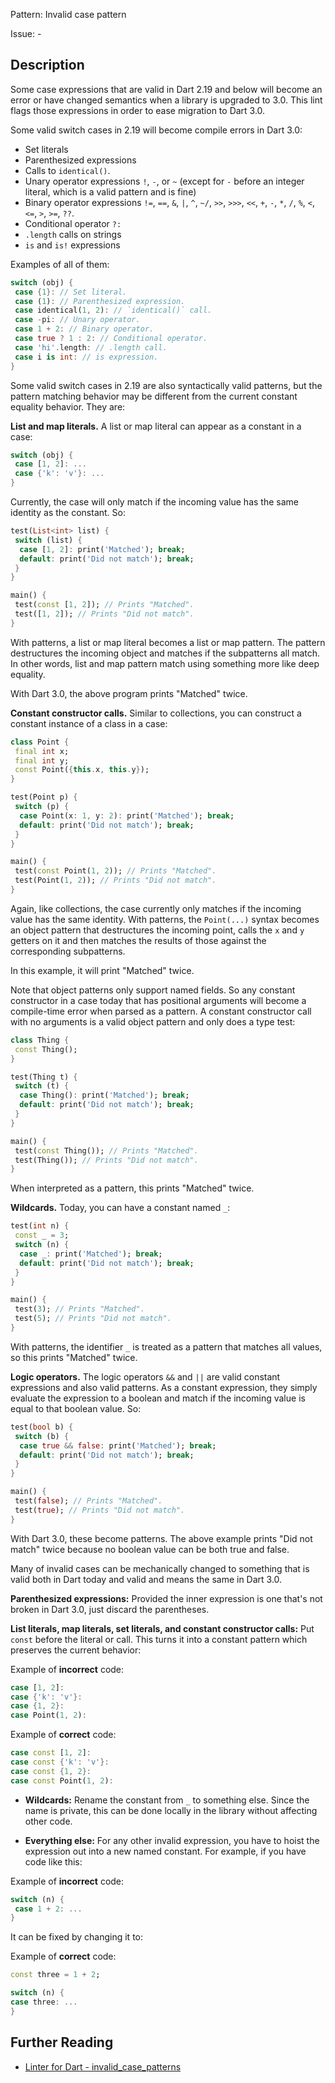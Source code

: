 Pattern: Invalid case pattern

Issue: -

## Description

Some case expressions that are valid in Dart 2.19 and below will become an error
or have changed semantics when a library is upgraded to 3.0. This lint flags
those expressions in order to ease migration to Dart 3.0.

Some valid switch cases in 2.19 will become compile errors in Dart 3.0:

* Set literals
* Parenthesized expressions
* Calls to `identical()`.
* Unary operator expressions `!`, `-`, or `~` (except for `-` before an integer
 literal, which is a valid pattern and is fine)
* Binary operator expressions `!=`, `==`, `&`, `|`, `^`, `~/`, `>>`, `>>>`,
 `<<`, `+`, `-`, `*`, `/`, `%`, `<`, `<=`, `>`, `>=`, `??`.
* Conditional operator `?:`
* `.length` calls on strings
* `is` and `is!` expressions

Examples of all of them:

```dart
switch (obj) {
 case {1}: // Set literal.
 case (1): // Parenthesized expression.
 case identical(1, 2): // `identical()` call.
 case -pi: // Unary operator.
 case 1 + 2: // Binary operator.
 case true ? 1 : 2: // Conditional operator.
 case 'hi'.length: // .length call.
 case i is int: // is expression.
}
```

Some valid switch cases in 2.19 are also syntactically valid patterns, but the
pattern matching behavior may be different from the current constant equality
behavior. They are:

**List and map literals.** A list or map literal can appear as a constant in a
case:

```dart
switch (obj) {
 case [1, 2]: ...
 case {'k': 'v'}: ...
}
```

Currently, the case will only match if the incoming value has the same identity
as the constant. So:

```dart
test(List<int> list) {
 switch (list) {
  case [1, 2]: print('Matched'); break;
  default: print('Did not match'); break;
 }
}

main() {
 test(const [1, 2]); // Prints "Matched".
 test([1, 2]); // Prints "Did not match".
}
```

With patterns, a list or map literal becomes a list or map pattern. The pattern
destructures the incoming object and matches if the subpatterns all match. In
other words, list and map pattern match using something more like deep equality.

With Dart 3.0, the above program prints "Matched" twice.

**Constant constructor calls.** Similar to collections, you can construct a
constant instance of a class in a case:

```dart
class Point {
 final int x;
 final int y;
 const Point({this.x, this.y});
}

test(Point p) {
 switch (p) {
  case Point(x: 1, y: 2): print('Matched'); break;
  default: print('Did not match'); break;
 }
}

main() {
 test(const Point(1, 2)); // Prints "Matched".
 test(Point(1, 2)); // Prints "Did not match".
}
```

Again, like collections, the case currently only matches if the incoming value
has the same identity. With patterns, the `Point(...)` syntax becomes an object
pattern that destructures the incoming point, calls the `x` and `y` getters on
it and then matches the results of those against the corresponding subpatterns.

In this example, it will print "Matched" twice.

Note that object patterns only support named fields. So any constant constructor
in a case today that has positional arguments will become a compile-time error
when parsed as a pattern. A constant constructor call with no arguments is a
valid object pattern and only does a type test:

```dart
class Thing {
 const Thing();
}

test(Thing t) {
 switch (t) {
  case Thing(): print('Matched'); break;
  default: print('Did not match'); break;
 }
}

main() {
 test(const Thing()); // Prints "Matched".
 test(Thing()); // Prints "Did not match".
}
```

When interpreted as a pattern, this prints "Matched" twice.

**Wildcards.** Today, you can have a constant named `_`:

```dart
test(int n) {
 const _ = 3;
 switch (n) {
  case _: print('Matched'); break;
  default: print('Did not match'); break;
 }
}

main() {
 test(3); // Prints "Matched".
 test(5); // Prints "Did not match".
}
```

With patterns, the identifier `_` is treated as a pattern that matches all 
values, so this prints "Matched" twice.

**Logic operators.** The logic operators `&&` and `||` are valid constant
expressions and also valid patterns. As a constant expression, they simply
evaluate the expression to a boolean and match if the incoming value is equal to
that boolean value. So:

```dart
test(bool b) {
 switch (b) {
  case true && false: print('Matched'); break;
  default: print('Did not match'); break;
 }
}

main() {
 test(false); // Prints "Matched".
 test(true); // Prints "Did not match".
}
```

With Dart 3.0, these become patterns. The above example prints "Did not match"
twice because no boolean value can be both true and false.

Many of invalid cases can be mechanically changed to something that is valid
both in Dart today and valid and means the same in Dart 3.0.

**Parenthesized expressions:** Provided the inner expression is one that's not
broken in Dart 3.0, just discard the parentheses.

**List literals, map literals, set literals, and constant constructor calls:**
Put `const` before the literal or call. This turns it into a constant pattern
which preserves the current behavior:

Example of **incorrect** code:

```dart
case [1, 2]:
case {'k': 'v'}:
case {1, 2}:
case Point(1, 2):
```

Example of **correct** code:

```dart
case const [1, 2]:
case const {'k': 'v'}:
case const {1, 2}:
case const Point(1, 2):
```

* **Wildcards:** Rename the constant from `_` to something else. Since the name
is private, this can be done locally in the library without affecting other
code.

* **Everything else:** For any other invalid expression, you have to hoist the
expression out into a new named constant. For example, if you have code like
this:


Example of **incorrect** code:

```dart
switch (n) {
 case 1 + 2: ...
}
```

It can be fixed by changing it to:

Example of **correct** code:

 ```dart
const three = 1 + 2;

switch (n) {
 case three: ...
}
```

## Further Reading

* [Linter for Dart - invalid_case_patterns](https://dart-lang.github.io/linter/lints/invalid_case_patterns.html)